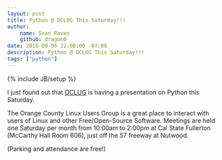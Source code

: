 ```yaml
---
layout: post
title: Python @ OCLUG This Saturday!!!
author:
    name: Sean Raven
    github: dragon0
date: 2016-09-06 22:00:00 -07:00
description: Python @ OCLUG This Saturday!!!
tags: ["python"]
---
```

{% include JB/setup %}

I just found out that [OCLUG](http://www.oclug.org/) is having a presentation on Python this Saturday.

The Orange County Linux Users Group is a great place to interact with users of Linux and other Free/Open-Source Software.
Meetings are held one Saturday per month from 10:00am to 2:00pm at Cal State Fullerton (McCarthy Hall Room 606),
just off the 57 freeway at Nutwood.

(Parking and attendance are free!)

